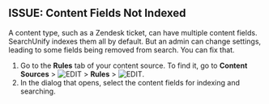## ISSUE: Content Fields Not Indexed
A content type, such as a Zendesk ticket, can have multiple content fields. SearchUnify indexes them all by default. But an admin can change settings, leading to some fields being removed from search. You can fix that.
1. Go to the **Rules** tab of your content source. To find it, go to **Content Sources** > ![EDIT](https://docs.searchunify.com/Content/Resources-Mamba20/Images/Icons/edit-tuning.png) > **Rules** > ![EDIT](https://docs.searchunify.com/Content/Resources-Mamba20/Images/Icons/edit-tuning.png). 
2. In the dialog that opens, select the content fields for indexing and searching.
